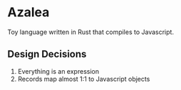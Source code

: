 # Azalea
Toy language written in Rust that compiles to Javascript.

## Design Decisions
1. Everything is an expression
2. Records map almost 1:1 to Javascript objects